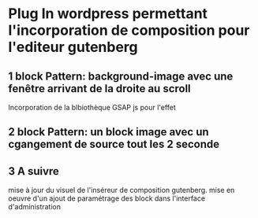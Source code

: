 # Plug In wordpress permettant l'incorporation de composition pour l'editeur gutenberg

## 1 block Pattern: background-image avec une fenêtre arrivant de la droite au scroll

Incorporation de la blbiothèque GSAP js pour l'effet

## 2 block Pattern: un block image avec un cgangement de source tout les 2 seconde

## 3 A suivre

mise à jour du visuel de l'inséreur de composition gutenberg.
mise en oeuvre d'un ajout de paramétrage des block dans l'interface d'administration
